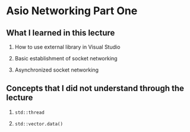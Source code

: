 # Asio Networking Part One

## What I learned in this lecture

1. How to use external library in Visual Studio

2. Basic establishment of socket networking

3. Asynchronized socket networking


## Concepts that I did not understand through the lecture

1. `std::thread`

2. `std::vector.data()`
